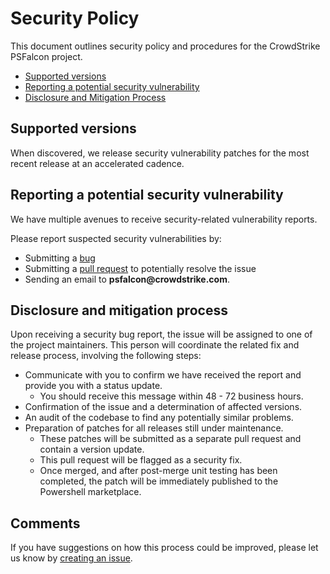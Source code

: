 # Security Policy
This document outlines security policy and procedures for the CrowdStrike PSFalcon project.
+ [Supported versions](#supported-psfalcon-versions)
+ [Reporting a potential security vulnerability](#reporting-a-potential-security-vulnerability)
+ [Disclosure and Mitigation Process](#disclosure-and-mitigation-process)

## Supported versions

When discovered, we release security vulnerability patches for the most recent release at an accelerated cadence.

## Reporting a potential security vulnerability

We have multiple avenues to receive security-related vulnerability reports.

Please report suspected security vulnerabilities by:
+ Submitting a [bug](https://github.com/CrowdStrike/psfalcon/issues)
+ Submitting a [pull request](https://github.com/CrowdStrike/psfalcon/pulls) to potentially resolve the issue
+ Sending an email to __psfalcon@crowdstrike.com__.

## Disclosure and mitigation process

Upon receiving a security bug report, the issue will be assigned to one of the project maintainers. This person
will coordinate the related fix and release process, involving the following steps:

+ Communicate with you to confirm we have received the report and provide you with a status update.
    - You should receive this message within 48 - 72 business hours.
+ Confirmation of the issue and a determination of affected versions.
+ An audit of the codebase to find any potentially similar problems.
+ Preparation of patches for all releases still under maintenance.
    - These patches will be submitted as a separate pull request and contain a version update.
    - This pull request will be flagged as a security fix.
    - Once merged, and after post-merge unit testing has been completed, the patch will be immediately published to the Powershell marketplace.

## Comments
If you have suggestions on how this process could be improved, please let us know by [creating an issue](https://github.com/CrowdStrike/psfalcon/issues/new/choose).